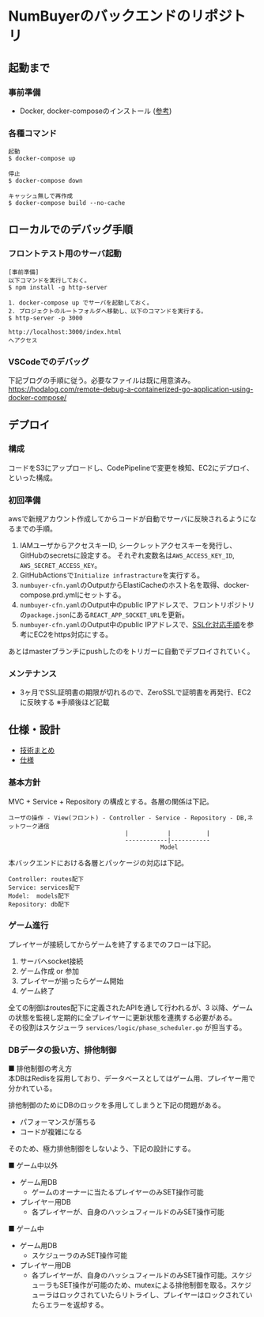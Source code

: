 # NumBuyerのバックエンドのリポジトリ

## 起動まで

### 事前準備

- Docker, docker-composeのインストール ([参考](https://awesome-linus.com/2019/08/17/mac-docker-install/))

### 各種コマンド
```
起動
$ docker-compose up

停止
$ docker-compose down

キャッシュ無しで再作成
$ docker-compose build --no-cache
```

## ローカルでのデバッグ手順

### フロントテスト用のサーバ起動
```
[事前準備]
以下コマンドを実行しておく。
$ npm install -g http-server

1. docker-compose up でサーバを起動しておく。
2. プロジェクトのルートフォルダへ移動し、以下のコマンドを実行する。
$ http-server -p 3000

http://localhost:3000/index.html
へアクセス
```

### VSCodeでのデバッグ
下記ブログの手順に従う。必要なファイルは既に用意済み。
https://hodalog.com/remote-debug-a-containerized-go-application-using-docker-compose/

## デプロイ
### 構成
コードをS3にアップロードし、CodePipelineで変更を検知、EC2にデプロイ、といった構成。
 
### 初回準備
awsで新規アカウント作成してからコードが自動でサーバに反映されるようになるまでの手順。

1. IAMユーザからアクセスキーID, シークレットアクセスキーを発行し、GitHubのsecretsに設定する。
それぞれ変数名は`AWS_ACCESS_KEY_ID`, `AWS_SECRET_ACCESS_KEY`。
2. GitHubActionsで`Initialize infrastracture`を実行する。
3. `numbuyer-cfn.yaml`のOutputからElastiCacheのホスト名を取得、docker-compose.prd.ymlにセットする。
3. `numbuyer-cfn.yaml`のOutput中のpublic IPアドレスで、フロントリポジトリの`package.json`にある`REACT_APP_SOCKET_URL`を更新。
3. `numbuyer-cfn.yaml`のOutput中のpublic IPアドレスで、[SSL化対応手順](ssl/SSL化対応手順.md)を参考にEC2をhttps対応にする。

あとはmasterブランチにpushしたのをトリガーに自動でデプロイされていく。

### メンテナンス
- 3ヶ月でSSL証明書の期限が切れるので、ZeroSSLで証明書を再発行、EC2に反映する ※手順後ほど記載

## 仕様・設計
- [技術まとめ](https://docs.google.com/presentation/d/13yBZkI0HET2hinfhkMoRaU6Dl5finoOjSjgIpGGfniI/edit#slide=id.p)
- [仕様](https://docs.google.com/presentation/d/1_oYHFmDGAUUbQG_Ga70Nul1jqPHU4wqhb-aQlXqYpcw/edit#slide=id.gd882837116_0_21)

### 基本方針
MVC + Service + Repository の構成とする。各層の関係は下記。
```
ユーザの操作 - View(フロント) - Controller - Service - Repository - DB,ネットワーク通信
                                 |           |          |
                                 ------------|-----------
                                           Model       
```
本バックエンドにおける各層とパッケージの対応は下記。
```
Controller: routes配下
Service: services配下
Model:  models配下
Repository: db配下
```

### ゲーム進行
プレイヤーが接続してからゲームを終了するまでのフローは下記。
1. サーバへsocket接続
2. ゲーム作成 or 参加
3. プレイヤーが揃ったらゲーム開始
4. ゲーム終了

全ての制御はroutes配下に定義されたAPIを通して行われるが、3 以降、ゲームの状態を監視し定期的に全プレイヤーに更新状態を連携する必要がある。<br>
その役割はスケジューラ `services/logic/phase_scheduler.go` が担当する。

### DBデータの扱い方、排他制御

■ 排他制御の考え方<br>
本DBはRedisを採用しており、データベースとしてはゲーム用、プレイヤー用で分かれている。

排他制御のためにDBのロックを多用してしまうと下記の問題がある。
- パフォーマンスが落ちる
- コードが複雑になる

そのため、極力排他制御をしないよう、下記の設計にする。

■ ゲーム中以外<br>
- ゲーム用DB
  - ゲームのオーナーに当たるプレイヤーのみSET操作可能
- プレイヤー用DB
  - 各プレイヤーが、自身のハッシュフィールドのみSET操作可能

■ ゲーム中<br>
- ゲーム用DB
  - スケジューラのみSET操作可能
- プレイヤー用DB
  - 各プレイヤーが、自身のハッシュフィールドのみSET操作可能。スケジューラもSET操作が可能のため、mutexによる排他制御を取る。スケジューラはロックされていたらリトライし、プレイヤーはロックされていたらエラーを返却する。